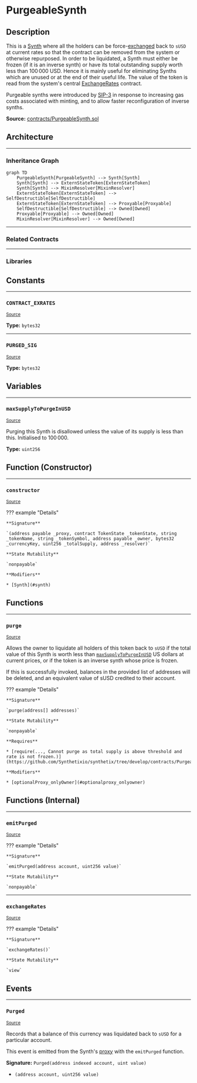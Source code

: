 # PurgeableSynth

## Description

This is a [Synth](Synth.md) where all the holders can be force-[exchanged](Synthetix.md#exchange) back to `sUSD` at current rates so that the contract can be removed from the system or otherwise repurposed. In order to be liquidated, a Synth must either be frozen (if it is an inverse synth) or have its total outstanding supply worth less than $100\,000$ USD. Hence it is mainly useful for eliminating Synths which are unused or at the end of their useful life. The value of the token is read from the system's central [ExchangeRates](ExchangeRates.md) contract.


Purgeable synths were introduced by [SIP-3](https://github.com/Synthetixio/SIPs/blob/master/SIPS/sip-3.md) in response to increasing gas costs associated with minting, and to allow faster reconfiguration of inverse synths.



**Source:** [contracts/PurgeableSynth.sol](https://github.com/Synthetixio/synthetix/tree/develop/contracts/PurgeableSynth.sol)

## Architecture


---
### Inheritance Graph

```mermaid
graph TD
    PurgeableSynth[PurgeableSynth] --> Synth[Synth]
    Synth[Synth] --> ExternStateToken[ExternStateToken]
    Synth[Synth] --> MixinResolver[MixinResolver]
    ExternStateToken[ExternStateToken] --> SelfDestructible[SelfDestructible]
    ExternStateToken[ExternStateToken] --> Proxyable[Proxyable]
    SelfDestructible[SelfDestructible] --> Owned[Owned]
    Proxyable[Proxyable] --> Owned[Owned]
    MixinResolver[MixinResolver] --> Owned[Owned]
```


---
### Related Contracts


---
### Libraries

## Constants


---
### `CONTRACT_EXRATES`

<sub>[Source](https://github.com/Synthetixio/synthetix/tree/develop/contracts/PurgeableSynth.sol#L20)</sub>





**Type:** `bytes32`


---
### `PURGED_SIG`

<sub>[Source](https://github.com/Synthetixio/synthetix/tree/develop/contracts/PurgeableSynth.sol#L74)</sub>





**Type:** `bytes32`

## Variables


---
### `maxSupplyToPurgeInUSD`

<sub>[Source](https://github.com/Synthetixio/synthetix/tree/develop/contracts/PurgeableSynth.sol#L18)</sub>



Purging this Synth is disallowed unless the value of its supply is less than this. Initialised to $100\,000$.




**Type:** `uint256`

## Function (Constructor)


---
### `constructor`

<sub>[Source](https://github.com/Synthetixio/synthetix/tree/develop/contracts/PurgeableSynth.sol#L24)</sub>



??? example "Details"

    **Signature**

    `(address payable _proxy, contract TokenState _tokenState, string _tokenName, string _tokenSymbol, address payable _owner, bytes32 _currencyKey, uint256 _totalSupply, address _resolver)`

    **State Mutability**

    `nonpayable`

    **Modifiers**

    * [Synth](#synth)

## Functions


---
### `purge`

<sub>[Source](https://github.com/Synthetixio/synthetix/tree/develop/contracts/PurgeableSynth.sol#L49)</sub>



Allows the owner to liquidate all holders of this token back to `sUSD` if the total value of this Synth is worth less than [`maxSupplyToPurgeInUSD`](#maxsupplytopurgeinusd) US dollars at current prices, or if the token is an inverse synth whose price is frozen.


If this is successfully invoked, balances in the provided list of addresses will be deleted, and an equivalent value of sUSD credited to their account.


??? example "Details"

    **Signature**

    `purge(address[] addresses)`

    **State Mutability**

    `nonpayable`

    **Requires**

    * [require(..., Cannot purge as total supply is above threshold and rate is not frozen.)](https://github.com/Synthetixio/synthetix/tree/develop/contracts/PurgeableSynth.sol#L55)

    **Modifiers**

    * [optionalProxy_onlyOwner](#optionalproxy_onlyowner)

## Functions (Internal)


---
### `emitPurged`

<sub>[Source](https://github.com/Synthetixio/synthetix/tree/develop/contracts/PurgeableSynth.sol#L76)</sub>



??? example "Details"

    **Signature**

    `emitPurged(address account, uint256 value)`

    **State Mutability**

    `nonpayable`


---
### `exchangeRates`

<sub>[Source](https://github.com/Synthetixio/synthetix/tree/develop/contracts/PurgeableSynth.sol#L39)</sub>



??? example "Details"

    **Signature**

    `exchangeRates()`

    **State Mutability**

    `view`

## Events


---
### `Purged`

<sub>[Source](https://github.com/Synthetixio/synthetix/tree/develop/contracts/PurgeableSynth.sol#L73)</sub>



Records that a balance of this currency was liquidated back to `sUSD` for a particular account.


This event is emitted from the Synth's [proxy](Proxy.md#_emit) with the `emitPurged` function.


**Signature:** `Purged(address indexed account, uint value)`


- `(address account, uint256 value)`

